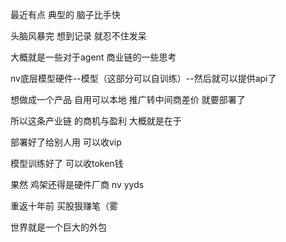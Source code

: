 最近有点 典型的 脑子比手快

头脑风暴完 想到记录 就忍不住发呆

大概就是一些对于agent 商业链的一些思考

nv底层模型硬件--模型（这部分可以自训练）--然后就可以提供api了

想做成一个产品 自用可以本地 推广转中间商差价 就要部署了



所以这条产业链 的商机与盈利 大概就是在于

部署好了给别人用 可以收vip

模型训练好了 可以收token钱

果然 鸡架还得是硬件厂商 nv yyds  

重返十年前 买股狠赚笔（雾



世界就是一个巨大的外包